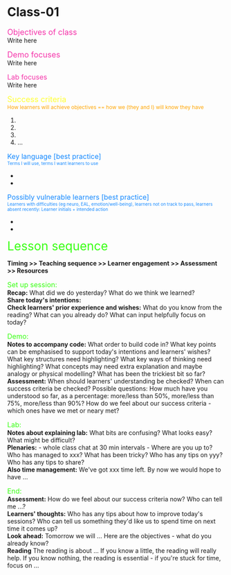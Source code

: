 # Class-01

<span style="font-size: 18px; color: #F535AA;">Objectives of class</span>  
Write here

<span style="font-size: 18px; color: #F535AA;">Demo focuses</span>  
Write here

<span style="font-size: 16px; color: #F535AA;">Lab focuses</span>  
Write here

<span style="font-size: 18px;color: #FFFF33;">Success criteria</span>  
<span style="font-size: 12px; color: orange">How learners will achieve
objectives == how we (they and I) will know they have</span>

1.
2.
3.
4. ...

<span style="font-size: 16px;color: #1589FF;">Key language [best
practice]</span>  
<span style="font-size: 10px; color: #1589FF;">Terms I will use, terms I want
learners to use</span>

-
-

<span style="font-size: 16px;color: #1589FF;">Possibly vulnerable learners [best
practice]</span>  
<span style="font-size: 10px;color: #1589FF;">Learners with difficulties (eg
neuro, EAL, emotion/well-being), learners not on track to pass, learners absent
recently: Learner initials + intended action</span>

-
-

<span style="font-size: 28px;color: #39FF14;">Lesson sequence</span>

**Timing >> Teaching sequence >> Learner engagement >> Assessment >> Resources**

<span style="font-size: 16px;color: #39FF14;">Set up session:</span>  
**Recap:** What did we do yesterday? What do we think we learned?  
**Share today's intentions:**  
**Check learners' prior experience and wishes:** What do you know from the
reading? What can you already do? What can input helpfully focus on today?

<span style="font-size: 16px;color: #39FF14;">Demo:</span>  
**Notes to accompany code:** What order to build code in? What key points can be
emphasised to support today's intentions and learners' wishes? What key
structures need highlighting? What key ways of thinking need highlighting? What
concepts may need extra explanation and maybe analogy or physical modelling?
What has been the trickiest bit so far?  
**Assessment:** When should learners' understanding be checked? When can success
criteria be checked? Possible questions: How much have you understood so far, as
a percentage: more/less than 50%, more/less than 75%, more/less than 90%? How do
we feel about our success criteria - which ones have we met or neary met?

<span style="font-size: 16px;color: #39FF14;">Lab:</span>  
**Notes about explaining lab:** What bits are confusing? What looks easy? What
might be difficult?  
**Plenaries:** - whole class chat at 30 min intervals - Where are you up to? Who
has managed to xxx? What has been tricky? Who has any tips on yyy? Who has any
tips to share?  
**Also time management:** We've got xxx time left. By now we would hope to have
...

<span style="font-size: 16px;color: #39FF14;">End:</span>  
**Assessment:** How do we feel about our success criteria now? Who can tell me
...?  
**Learners' thoughts:** Who has any tips about how to improve today's sessions?
Who can tell us something they'd like us to spend time on next time it comes
up?  
**Look ahead:** Tomorrow we will ... Here are the objectives - what do you
already know?  
**Reading** The reading is about ... If you know a little, the reading will
really help. If you know nothing, the reading is essential - if you're stuck for
time, focus on ...
